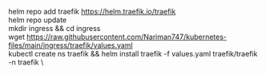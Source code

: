 helm repo add traefik https://helm.traefik.io/traefik \
helm repo update \
mkdir ingress && cd ingress \
wget https://raw.githubusercontent.com/Nariman747/kubernetes-files/main/ingress/traefik/values.yaml \
kubectl create ns traefik && helm install traefik -f values.yaml traefik/traefik -n traefik \
